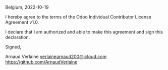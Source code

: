 Belgium, 2022-10-19

I hereby agree to the terms of the Odoo Individual Contributor License
Agreement v1.0.

I declare that I am authorized and able to make this agreement and sign this
declaration.

Signed,

Arnaud Verlaine verlainearnaud200@icloud.com https://github.com/ArnaudVerlaine

